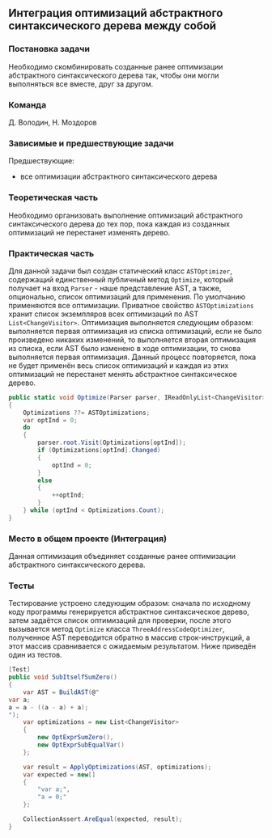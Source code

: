 ## Интеграция оптимизаций абстрактного синтаксического дерева между собой

### Постановка задачи
Необходимо скомбинировать созданные ранее оптимизации абстрактного синтаксического дерева так, чтобы они могли выполняться все вместе, друг за другом.

### Команда
Д. Володин, Н. Моздоров

### Зависимые и предшествующие задачи
Предшествующие: 
- все оптимизации абстрактного синтаксического дерева

### Теоретическая часть
Необходимо организовать выполнение оптимизаций абстрактного синтаксического дерева до тех пор, пока каждая из созданных оптимизаций не перестанет изменять дерево.

### Практическая часть
Для данной задачи был создан статический класс `ASTOptimizer`, содержащий единственный публичный метод `Optimize`, который получает на вход `Parser` - наше представление AST,
а также, опционально, список оптимизаций для применения. По умолчанию применяются все оптимизации.
Приватное свойство `ASTOptimizations` хранит список экземпляров всех оптимизаций по AST `List<ChangeVisitor>`.
Оптимизация выполняется следующим образом: выполняется первая оптимизация из списка оптимизаций, если не было произведено никаких изменений, то выполняется вторая оптимизация из
списка, если AST было изменено в ходе оптимизации, то снова выполняется первая оптимизация. Данный процесс повторяется, пока не будет применён весь список оптимизаций и каждая
из этих оптимизаций не перестанет менять абстрактное синтаксическое дерево.

```csharp
public static void Optimize(Parser parser, IReadOnlyList<ChangeVisitor> Optimizations = null)
{
    Optimizations ??= ASTOptimizations;
    var optInd = 0;
    do
    {
        parser.root.Visit(Optimizations[optInd]);
        if (Optimizations[optInd].Changed)
        {
            optInd = 0;
        }
        else
        {
            ++optInd;
        }
    } while (optInd < Optimizations.Count);
}
```

### Место в общем проекте (Интеграция)
Данная оптимизация объединяет созданные ранее оптимизации абстрактного синтаксического дерева.

### Тесты
Тестирование устроено следующим образом: сначала по исходному коду программы генерируется абстрактное синтаксическое дерево, затем задаётся список оптимизаций для проверки,
после этого вызывается метод `Optimize` класса `ThreeAddressCodeOptimizer`, полученное AST переводится обратно в массив строк-инструкций, а этот массив сравнивается с
ожидаемым результатом. Ниже приведён один из тестов.

```csharp
[Test]
public void SubItselfSumZero()
{
    var AST = BuildAST(@"
var a;
a = a - ((a - a) + a);
");
    var optimizations = new List<ChangeVisitor>
    {
        new OptExprSumZero(),
        new OptExprSubEqualVar()
    };

    var result = ApplyOptimizations(AST, optimizations);
    var expected = new[]
    {
        "var a;",
        "a = 0;"
    };

    CollectionAssert.AreEqual(expected, result);
}
```
